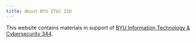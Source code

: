 ```yaml
---
title: About BYU IT&C 210
---
```


This website contains materials in support of [BYU Information Technology & Cybersecurity 344](https://catalog.byu.edu/courses/01781-007).